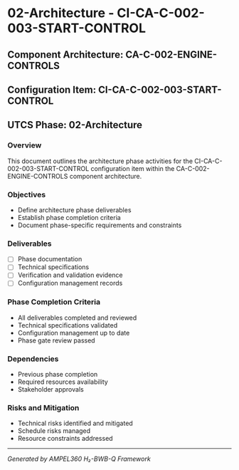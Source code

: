 # 02-Architecture - CI-CA-C-002-003-START-CONTROL

## Component Architecture: CA-C-002-ENGINE-CONTROLS
## Configuration Item: CI-CA-C-002-003-START-CONTROL
## UTCS Phase: 02-Architecture

### Overview
This document outlines the architecture phase activities for the CI-CA-C-002-003-START-CONTROL configuration item within the CA-C-002-ENGINE-CONTROLS component architecture.

### Objectives
- Define architecture phase deliverables
- Establish phase completion criteria
- Document phase-specific requirements and constraints

### Deliverables
- [ ] Phase documentation
- [ ] Technical specifications
- [ ] Verification and validation evidence
- [ ] Configuration management records

### Phase Completion Criteria
- All deliverables completed and reviewed
- Technical specifications validated
- Configuration management up to date
- Phase gate review passed

### Dependencies
- Previous phase completion
- Required resources availability
- Stakeholder approvals

### Risks and Mitigation
- Technical risks identified and mitigated
- Schedule risks managed
- Resource constraints addressed

---
*Generated by AMPEL360 H₂-BWB-Q Framework*
